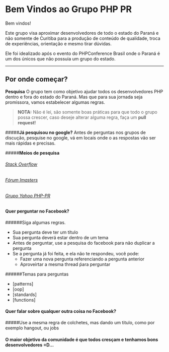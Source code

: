 Bem Vindos ao Grupo PHP PR
==========================

Bem vindos!

Este grupo visa aproximar desenvolvedores de todo o estado do Paraná e não somente de Curitiba para a produção de conteúdo de qualidade, troca de experiências, orientação e mesmo tirar dúvidas.

Ele foi idealizado após o evento do PHPConference Brasil onde o Paraná é um dos únicos que não possuia um grupo do estado.

----------


Por onde começar?
---------

**Pesquisa** O grupo tem como objetivo ajudar todos os desenvolvedores PHP dentro e fora do estado do Paraná.
Mas que para sua jornada seja promissora, vamos estabelecer algumas regras.

> **NOTA:** Não é lei, são somente boas práticas para que todo o grupo possa crescer, caso deseje alterar alguma regra, faça um   **pull request!**

#####**Já pesquisou no google?**
Antes de perguntas nos grupos de discução, pesquise no google, vá em locais onde o as respostas vão ser mais rápidas e precisas.

#####**Meios de pesquisa**
###### <i class="icon-pencil"></i> [Stack Overflow][1]
###### <i class="icon-pencil"></i> [Fórum Imasters][2]
###### <i class="icon-pencil"></i> [Grupo Yahoo PHP-PR][3]
[1]: http://stackoverflow.com/
[2]: http://forum.imasters.com.br/
[3]: http://br.groups.yahoo.com/neo/groups/php-pr/info

#### <i class="icon-file"></i> Quer perguntar no Facebook?

######Siga algumas regras.

 - Sua pergunta deve ter um título
 - Sua pergunta deverá estar dentro de um tema
 - Antes de perguntar, use a pesquisa do facebook para não duplicar a pergunta
 - Se a pergunta já foi feita, e ela não te respondeu, você pode:
     - Fazer uma nova pergunta referenciando a pergunta anterior
     - Aproveirtar a mesma thread ṕara perguntar

######Temas para perguntas

 - [patterns]
 - [oop]
 - [standards]
 - [functions]
 
#### <i class="icon-file"></i> Quer falar sobre qualquer outra coisa no Facebook?

#####Use a mesma regra de colchetes, mas dando um titulo, como por exemplo hangout, ou jobs
#### O maior objetivo da comunidade é que todos cresçam e tenhamos bons desenvolvedores =D... 

